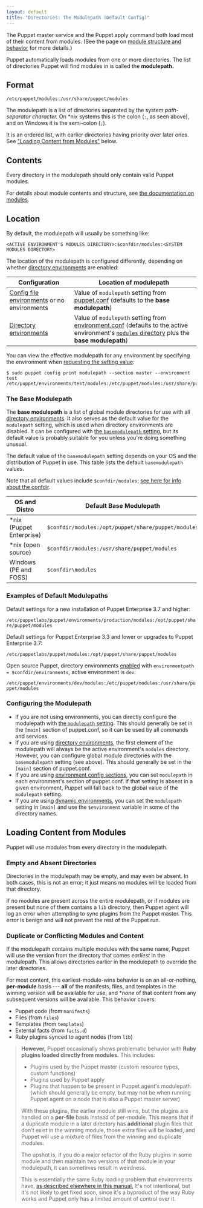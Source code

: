 ```yaml
---
layout: default
title: "Directories: The Modulepath (Default Config)"
---
```


[module_fundamentals]: ./modules_fundamentals.html
[config file environments]: ./environments_classic.html
[directory environments]: ./environments.html
[env_modules]: ./environments.html#setting-up-environments-on-a-puppet-master
[confdir]: ./dirs_confdir.html
[basemodulepath_setting]: /references/3.7.latest/configuration.html#basemodulepath
[modulepath_setting]: /references/3.7.latest/configuration.html#modulepath
[environment config sections]: ./environments_classic.html#environment-config-sections
[dynamic environments]: ./environments_classic.html#dynamic-environments
[config_print]: ./config_print.html
[enable_dir_envs]: ./environments.html#enabling-directory-environments
[puppet.conf]: ./config_file_main.html
[environment.conf]: ./config_file_environment.html

The Puppet master service and the Puppet apply command both load most of their content from modules. (See the page on [module structure and behavior][module_fundamentals] for more details.)

Puppet automatically loads modules from one or more directories. The list of directories Puppet will find modules in is called the **modulepath.**

## Format

`/etc/puppet/modules:/usr/share/puppet/modules`

The modulepath is a list of directories separated by the system _path-separator character._ On \*nix systems this is the colon (`:`, as seen above), and on Windows it is the semi-colon (`;`).

It is an ordered list, with earlier directories having priority over later ones. See ["Loading Content from Modules"][inpage_loading] below.

## Contents

Every directory in the modulepath should only contain valid Puppet modules.

For details about module contents and structure, see [the documentation on modules][module_fundamentals].

## Location

By default, the modulepath will usually be something like:

`<ACTIVE ENVIRONMENT'S MODULES DIRECTORY>:$confdir/modules:<SYSTEM MODULES DIRECTORY>`

The location of the modulepath is configured differently, depending on whether [directory environments][] are enabled:

Configuration                                   | Location of modulepath
------------------------------------------------|-----------------------
[Config file environments][] or no environments | Value of `modulepath` setting from [puppet.conf][] (defaults to the **base modulepath**)
[Directory environments][]                      | Value of `modulepath` setting from [environment.conf][] (defaults to the active environment's [`modules` directory][env_modules] plus the **base modulepath**)

You can view the effective modulepath for any environment by specifying the environment when [requesting the setting value][config_print]:

    $ sudo puppet config print modulepath --section master --environment test
    /etc/puppet/environments/test/modules:/etc/puppet/modules:/usr/share/puppet/modules

### The Base Modulepath

The **base modulepath** is a list of global module directories for use with all [directory environments][]. It also serves as the default value for the `modulepath` setting, which is used when directory environments are disabled. It can be configured with [the `basemodulepath` setting][basemodulepath_setting], but its default value is probably suitable for you unless you're doing something unusual.

The default value of the `basemodulepath` setting depends on your OS and the distribution of Puppet in use. This table lists the default `basemodulepath` values.

Note that all default values include `$confdir/modules`; [see here for info about the confdir][confdir].

OS and Distro             | Default Base Modulepath
--------------------------|----------------------------------------------------
\*nix (Puppet Enterprise) | `$confdir/modules:/opt/puppet/share/puppet/modules`
\*nix (open source)       | `$confdir/modules:/usr/share/puppet/modules`
Windows (PE and FOSS)     | `$confdir\modules`

### Examples of Default Modulepaths

Default settings for a new installation of Puppet Enterprise 3.7 and higher:

`/etc/puppetlabs/puppet/environments/production/modules:/opt/puppet/share/puppet/modules`

Default settings for Puppet Enterprise 3.3 and lower or upgrades to Puppet Enterprise 3.7:

`/etc/puppetlabs/puppet/modules:/opt/puppet/share/puppet/modules`

Open source Puppet, directory environments [enabled][enable_dir_envs] with `environmentpath = $confdir/environments`, active environment is `dev`:

`/etc/puppet/environments/dev/modules:/etc/puppet/modules:/usr/share/puppet/modules`


### Configuring the Modulepath

* If you are not using environments, you can directly configure the modulepath with [the `modulepath` setting][modulepath_setting]. This should generally be set in the `[main]` section of puppet.conf, so it can be used by all commands and services.
* If you are using [directory environments][], the first element of the modulepath will always be the active environment's `modules` directory. However, you can configure global module directories with the `basemodulepath` setting (see above). This should generally be set in the `[main]` section of puppet.conf.
* If you are using [environment config sections][], you can set `modulepath` in each environment's section of puppet.conf. If that setting is absent in a given environment, Puppet will fall back to the global value of the `modulepath` setting.
* If you are using [dynamic environments][], you can set the `modulepath` setting in `[main]` and use the `$environment` variable in some of the directory names.


## Loading Content from Modules

[inpage_loading]: #loading-content-from-modules

Puppet will use modules from every directory in the modulepath.

### Empty and Absent Directories

Directories in the modulepath may be empty, and may even be absent. In both cases, this is not an error; it just means no modules will be loaded from that directory.

If no modules are present across the entire modulepath, or if modules are present but none of them contains a `lib` directory, then Puppet agent will log an error when attempting to sync plugins from the Puppet master. This error is benign and will not prevent the rest of the Puppet run.

### Duplicate or Conflicting Modules and Content

If the modulepath contains multiple modules with the same name, Puppet will use the version from the directory that comes _earliest_ in the modulepath. This allows directories earlier in the modulepath to override the later directories.

For most content, this earliest-module-wins behavior is on an all-or-nothing, **per-module** basis --- **all** of the manifests, files, and templates in the winning version will be available for use, and **none* of that content from any subsequent versions will be available. This behavior covers:

- Puppet code (from `manifests`)
- Files (from `files`)
- Templates (from `templates`)
- External facts (from `facts.d`)
- Ruby plugins synced to agent nodes (from `lib`)

> **However,** Puppet occasionally shows problematic behavior with **Ruby plugins loaded directly from modules.** This includes:
>
> - Plugins used by the Puppet master (custom resource types, custom functions)
> - Plugins used by Puppet apply
> - Plugins that happen to be present in Puppet agent's modulepath (which should generally be empty, but may not be when running Puppet agent on a node that is also a Puppet master server)
>
> With these plugins, the earlier module still wins, but the plugins are handled on a **per-file** basis instead of per-module. This means that if a duplicate module in a later directory has **additional** plugin files that don't exist in the winning module, those extra files will be loaded, and Puppet will use a mixture of files from the winning and duplicate modules.
>
> The upshot is, if you do a major refactor of the Ruby plugins in some module and then maintain two versions of that module in your modulepath, it can sometimes result in weirdness.
>
> This is essentially the same Ruby loading problem that environments have, [as described elsewhere in this manual.](./environments_limitations.html#plugins-running-on-the-puppet-master-are-weird) It's not intentional, but it's not likely to get fixed soon, since it's a byproduct of the way Ruby works and Puppet only has a limited amount of control over it.
